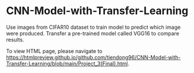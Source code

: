 # CNN-Model-with-Transfer-Learning
Use images from CIFAR10 dataset to train model to predict which image were produced. Transfer a pre-trained model called VGG16 to compare results.

To view HTML page, please navigate to https://htmlpreview.github.io/github.com/tiendong96/CNN-Model-with-Transfer-Learning/blob/main/Project_3(Final).html.
